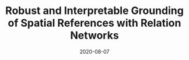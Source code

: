 ---
title: "Robust and Interpretable Grounding of Spatial References with Relation Networks"
date: 2020-08-07
draft: false
post_type: publication
authors: [jimmyyang, andrewl, karthikn]
venue: Findings of EMNLP 2020
tags: []

link: https://arxiv.org/abs/2005.00696
---